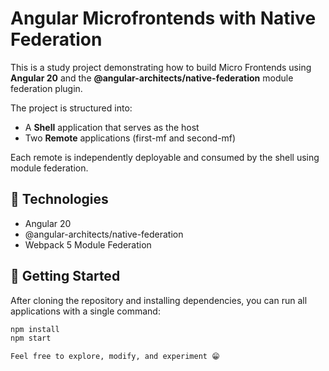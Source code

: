 # Angular Microfrontends with Native Federation

This is a study project demonstrating how to build Micro Frontends using **Angular 20** and the **@angular-architects/native-federation** module federation plugin.

The project is structured into:
- A **Shell** application that serves as the host
- Two **Remote** applications (first-mf and second-mf)

Each remote is independently deployable and consumed by the shell using module federation.

## 🔧 Technologies

- Angular 20
- @angular-architects/native-federation
- Webpack 5 Module Federation

## 🚀 Getting Started

After cloning the repository and installing dependencies, you can run all applications with a single command:

```bash
npm install
npm start

Feel free to explore, modify, and experiment 😁
